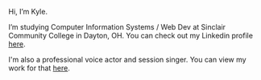 Hi, I’m Kyle.

I’m studying Computer Information Systems / Web Dev at Sinclair Community College in Dayton, OH. You can check out my Linkedin profile <a href="https://www.linkedin.com/in/kylemarler1/" target="_blank">here<a/>.

I'm also a professional voice actor and session singer. You can view my work for that <a href="https://kmarler18.wixsite.com/website" target="_blank">here<a/>. 


<!---
kmarler18/kmarler18 is a ✨ special ✨ repository because its `README.md` (this file) appears on your GitHub profile.
You can click the Preview link to take a look at your changes.
--->
